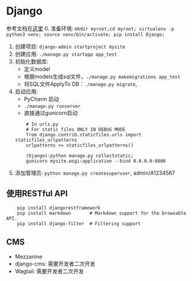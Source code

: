 # Django
参考文档在[这里](https://docs.djangoproject.com/zh-hans/2.1/intro/tutorial01/)
0. 准备环境:
    ```
        mkdir myroot;cd myroot;
        virtualenv -p python3 venv; source venv/bin/activate;
        pip install Django;
    ```
1. 创建项目: `django-admin startproject mysite`
2. 创建应用: `./manage.py startapp app_test`
3. 初始化数据库: 
    - 定义model
    - 根据models生成sql文件，`./manage.py makemigrations app_test`
    - 将SQL文件ApplyTo DB：`./manage.py migrate`, 
4. 启动应用: 
    - PyCharm 启动
    - `./manage.py runserver`
    - 直接通过gunicorn启动
    ``` 
        # In urls.py
        # For static files ONLY IN DEBUG MODE
        from django.contrib.staticfiles.urls import staticfiles_urlpatterns
        urlpatterns += staticfiles_urlpatterns()
        
        (Django):python manage.py collectstatic;
        gunicorn mysite.wsgi:application --bind 0.0.0.0:8000
    ```
5. 添加管理员: `python manage.py createsuperuser`, admin/A1234567
## 使用RESTful API
```
    pip install djangorestframework
    pip install markdown       # Markdown support for the browsable API.
    pip install django-filter  # Filtering support
```
## CMS
- Mezzanine
- django-cms: 需要开发者二次开发
- Wagtail: 需要开发者二次开发